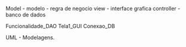 Model - modelo - regra de negocio
view - interface grafica 
controller - banco de dados 

Funcionalidade_DAO
Tela1_GUI
Conexao_DB

UML - Modelagens. 
